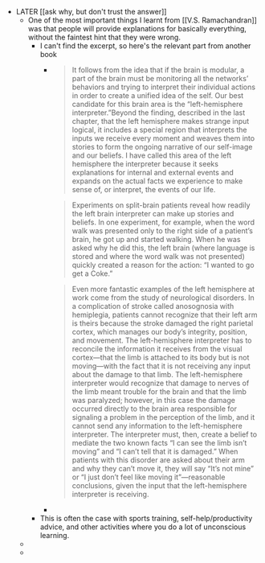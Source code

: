 - LATER [[ask why, but don't trust the answer]]
	- One of the most important things I learnt from [[V.S. Ramachandran]] was that people will provide explanations for basically everything, without the faintest hint that they were wrong.
		- I can't find the excerpt, so here's the relevant part from another book
			- >  It follows from the idea that if the brain is modular, a part of the brain must be monitoring all the networks’ behaviors and trying to interpret their individual actions in order to create a unified idea of the self. Our best candidate for this brain area is the “left-hemisphere interpreter.”Beyond the finding, described in the last chapter, that the left hemisphere makes strange input logical, it includes a special region that interprets the inputs we receive every moment and weaves them into stories to form the ongoing narrative of our self-image and our beliefs. I have called this area of the left hemisphere the interpreter because it seeks explanations for internal and external events and expands on the actual facts we experience to make sense of, or interpret, the events of our life.
			  
			  > Experiments on split-brain patients reveal how readily the left brain interpreter can make up stories and beliefs. In one experiment, for example, when the word walk was presented only to the right side of a patient’s brain, he got up and started walking. When he was asked why he did this, the left brain (where language is stored and where the word walk was not presented) quickly created a reason for the action: “I wanted to go get a Coke.”
			  
			  > Even more fantastic examples of the left hemisphere at work come from the study of neurological disorders. In a complication of stroke called anosognosia with hemiplegia, patients cannot recognize that their left arm is theirs because the stroke damaged the right parietal cortex, which manages our body’s integrity, position, and movement. The left-hemisphere interpreter has to reconcile the information it receives from the visual cortex—that the limb is attached to its body but is not moving—with the fact that it is not receiving any input about the damage to that limb. The left-hemisphere interpreter would recognize that damage to nerves of the limb meant trouble for the brain and that the limb was paralyzed; however, in this case the damage occurred directly to the brain area responsible for signaling a problem in the perception of the limb, and it cannot send any information to the left-hemisphere interpreter. The interpreter must, then, create a belief to mediate the two known facts “I can see the limb isn’t moving” and “I can’t tell that it is damaged.” When patients with this disorder are asked about their arm and why they can’t move it, they will say “It’s not mine” or “I just don’t feel like moving it”—reasonable conclusions, given the input that the left-hemisphere interpreter is receiving.
			-
		- This is often the case with sports training, self-help/productivity advice, and other activities where you do a lot of unconscious learning.
	-
	-